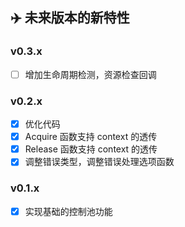## ✈️ 未来版本的新特性

### v0.3.x

* [ ] 增加生命周期检测，资源检查回调

### v0.2.x

* [x] 优化代码
* [x] Acquire 函数支持 context 的透传
* [x] Release 函数支持 context 的透传
* [x] 调整错误类型，调整错误处理选项函数

### v0.1.x

* [x] 实现基础的控制池功能